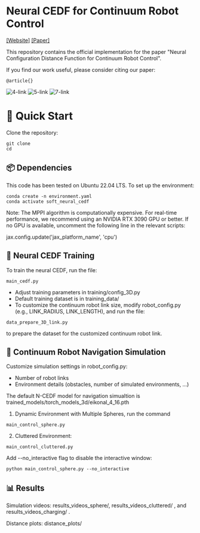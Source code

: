 Neural CEDF for Continuum Robot Control
===========================================

[[Website]](https://github.com)
[[Paper]](https://arxiv.org)

This repository contains the official implementation for the paper "Neural Configuration Distance Function for Continuum Robot Control".

If you find our work useful, please consider citing our paper:
```
@article{}
```

![4-link](result_videos_cluttered/link4.gif) ![5-link](result_videos_cluttered/link5.gif) ![7-link](result_videos_cluttered/link7.gif)

# 🚀 Quick Start
Clone the repository: 

```
git clone 
cd 
```

## 📦 Dependencies
This code has been tested on Ubuntu 22.04 LTS. To set up the environment:

```
conda create -n environment.yaml
conda activate soft_neural_cedf
```

Note: The MPPI algorithm is computationally expensive. For real-time performance, we recommend using an NVIDIA RTX 3090 GPU or better. If no GPU is available, uncomment the following line in the relevant scripts:

jax.config.update('jax_platform_name', 'cpu')


## 🧠 Neural CEDF Training

To train the neural CEDF, run the file:
```
main_cedf.py
```

*   Adjust training parameters in training/config_3D.py
*   Default training dataset is in training_data/
*   To customize the continuum robot link size, modify robot_config.py (e.g., LINK_RADIUS, LINK_LENGTH), and run the file:

```
data_prepare_3D_link.py
```
    
to prepare the dataset for the customized continuum robot link. 



## 🤖 Continuum Robot Navigation Simulation

Customize simulation settings in robot_config.py: 
*  Number of robot links
*  Environment details (obstacles, number of simulated environments, ...)


The default N-CEDF model for navigation simualtion is trained_models/torch_models_3d/eikonal_4_16.pth


1. Dynamic Environment with Multiple Spheres, run the command 
```
main_control_sphere.py
```

2. Cluttered Environment: 
```
main_control_cluttered.py
```

Add --no_interactive flag to disable the interactive window:
```
python main_control_sphere.py --no_interactive
```

## 📊 Results

Simulation videos: results_videos_sphere/, results_videos_cluttered/ , and results_videos_charging/ . 

Distance plots: distance_plots/

